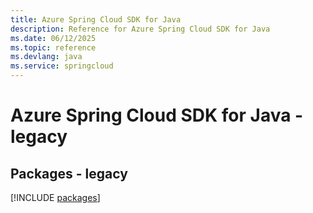 ```yaml
---
title: Azure Spring Cloud SDK for Java
description: Reference for Azure Spring Cloud SDK for Java
ms.date: 06/12/2025
ms.topic: reference
ms.devlang: java
ms.service: springcloud
---
```

# Azure Spring Cloud SDK for Java - legacy
## Packages - legacy
[!INCLUDE [packages](spring-cloud-index.md)]